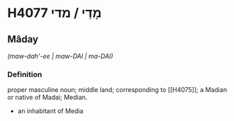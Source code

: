# H4077 מָדַי / מדי

## Mâday

_(maw-dah'-ee | maw-DAI | ma-DAI)_

### Definition

proper masculine noun; middle land; corresponding to [[H4075]]; a Madian or native of Madai; Median.

- an inhabitant of Media
